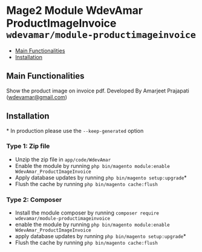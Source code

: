 # Mage2 Module WdevAmar ProductImageInvoice     ``wdevamar/module-productimageinvoice``

 - [Main Functionalities](#markdown-header-main-functionalities)
 - [Installation](#markdown-header-installation)

## Main Functionalities
Show the product image on invoice pdf.
Developed By Amarjeet Prajapati (wdevamar@gmail.com)

## Installation
\* In production please use the `--keep-generated` option

### Type 1: Zip file

 - Unzip the zip file in `app/code/WdevAmar`
 - Enable the module by running `php bin/magento module:enable WdevAmar_ProductImageInvoice`
 - Apply database updates by running `php bin/magento setup:upgrade`\*
 - Flush the cache by running `php bin/magento cache:flush`

### Type 2: Composer

 - Install the module composer by running `composer require wdevamar/module-productimageinvoice`
 - enable the module by running `php bin/magento module:enable WdevAmar_ProductImageInvoice`
 - apply database updates by running `php bin/magento setup:upgrade`\*
 - Flush the cache by running `php bin/magento cache:flush`

